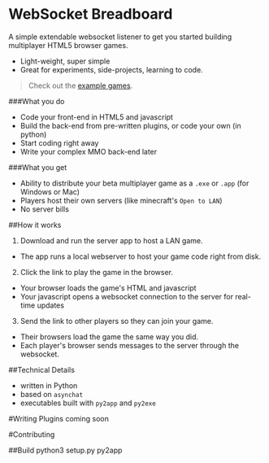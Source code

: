 # WebSocket Breadboard

A simple extendable websocket listener to get you started building multiplayer HTML5 browser games.

- Light-weight, super simple
- Great for experiments, side-projects, learning to code.

> Check out the [example games](https://github.com/plefferts/ws-breadboard-examples).

###What you do
- Code your front-end in HTML5 and javascript
- Build the back-end from pre-written plugins, or code your own (in python)
- Start coding right away
- Write your complex MMO back-end later

###What you get
- Ability to distribute your beta multiplayer game as a `.exe` or `.app` (for Windows or Mac)
- Players host their own servers (like minecraft's `Open to LAN`)
- No server bills

##How it works
1. Download and run the server app to host a LAN game.
  - The app runs a local webserver to host your game code right from disk.
2. Click the link to play the game in the browser.
  - Your browser loads the game's HTML and javascript
  - Your javascript opens a websocket connection to the server for real-time updates
3. Send the link to other players so they can join your game.
  - Their browsers load the game the same way you did.
  - Each player's browser sends messages to the server through the websocket.

##Technical Details
- written in Python
- based on `asynchat`
- executables built with `py2app` and `py2exe`


#Writing Plugins
coming soon

#Contributing

##Build
    python3 setup.py py2app
